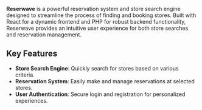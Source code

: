 **Reserwave** is a powerful reservation system and store search engine designed to streamline the process of finding and booking stores. Built with React for a dynamic frontend and PHP for robust backend functionality, Reserwave provides an intuitive user experience for both store searches and reservation management.

## Key Features
- **Store Search Engine**: Quickly search for stores based on various criteria.
- **Reservation System**: Easily make and manage reservations at selected stores.
- **User Authentication**: Secure login and registration for personalized experiences.
